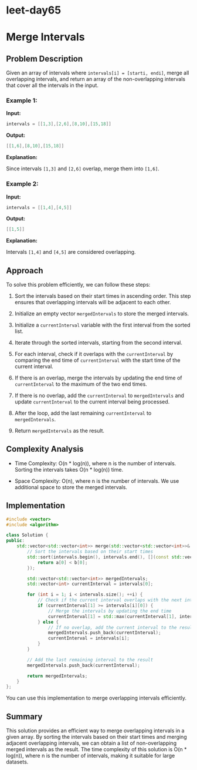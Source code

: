 # leet-day65

# Merge Intervals

## Problem Description

Given an array of intervals where `intervals[i] = [starti, endi]`, merge all overlapping intervals, and return an array of the non-overlapping intervals that cover all the intervals in the input.

### Example 1:

**Input:**

```cpp
intervals = [[1,3],[2,6],[8,10],[15,18]]
```

**Output:**

```cpp
[[1,6],[8,10],[15,18]]
```

**Explanation:**

Since intervals `[1,3]` and `[2,6]` overlap, merge them into `[1,6]`.

### Example 2:

**Input:**

```cpp
intervals = [[1,4],[4,5]]
```

**Output:**

```cpp
[[1,5]]
```

**Explanation:**

Intervals `[1,4]` and `[4,5]` are considered overlapping.

## Approach

To solve this problem efficiently, we can follow these steps:

1. Sort the intervals based on their start times in ascending order. This step ensures that overlapping intervals will be adjacent to each other.

2. Initialize an empty vector `mergedIntervals` to store the merged intervals.

3. Initialize a `currentInterval` variable with the first interval from the sorted list.

4. Iterate through the sorted intervals, starting from the second interval.

5. For each interval, check if it overlaps with the `currentInterval` by comparing the end time of `currentInterval` with the start time of the current interval.

6. If there is an overlap, merge the intervals by updating the end time of `currentInterval` to the maximum of the two end times.

7. If there is no overlap, add the `currentInterval` to `mergedIntervals` and update `currentInterval` to the current interval being processed.

8. After the loop, add the last remaining `currentInterval` to `mergedIntervals`.

9. Return `mergedIntervals` as the result.

## Complexity Analysis

- Time Complexity: O(n * log(n)), where n is the number of intervals. Sorting the intervals takes O(n * log(n)) time.

- Space Complexity: O(n), where n is the number of intervals. We use additional space to store the merged intervals.

## Implementation

```cpp
#include <vector>
#include <algorithm>

class Solution {
public:
    std::vector<std::vector<int>> merge(std::vector<std::vector<int>>& intervals) {
        // Sort the intervals based on their start times
        std::sort(intervals.begin(), intervals.end(), [](const std::vector<int>& a, const std::vector<int>& b) {
            return a[0] < b[0];
        });

        std::vector<std::vector<int>> mergedIntervals;
        std::vector<int> currentInterval = intervals[0];

        for (int i = 1; i < intervals.size(); ++i) {
            // Check if the current interval overlaps with the next interval
            if (currentInterval[1] >= intervals[i][0]) {
                // Merge the intervals by updating the end time
                currentInterval[1] = std::max(currentInterval[1], intervals[i][1]);
            } else {
                // If no overlap, add the current interval to the result and update the current interval
                mergedIntervals.push_back(currentInterval);
                currentInterval = intervals[i];
            }
        }

        // Add the last remaining interval to the result
        mergedIntervals.push_back(currentInterval);

        return mergedIntervals;
    }
};
```

You can use this implementation to merge overlapping intervals efficiently.

## Summary

This solution provides an efficient way to merge overlapping intervals in a given array. By sorting the intervals based on their start times and merging adjacent overlapping intervals, we can obtain a list of non-overlapping merged intervals as the result. The time complexity of this solution is O(n * log(n)), where n is the number of intervals, making it suitable for large datasets.
